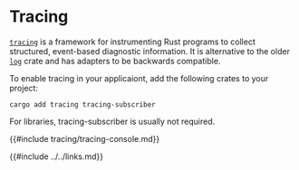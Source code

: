 # Tracing

[`tracing`](https://crates.io/crates/tracing) is a framework for instrumenting Rust programs to
collect structured, event-based diagnostic information. It is alternative to the older
[`log`](https://crates.io/crates/log) crate and has adapters to be backwards compatible.

To enable tracing in your applicaiont, add the following crates to your project:

```shell
cargo add tracing tracing-subscriber
```

For libraries, tracing-subscriber is usually not required.

{{#include tracing/tracing-console.md}}

{{#include ../../links.md}}
